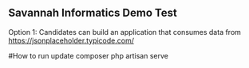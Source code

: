 

## Savannah Informatics Demo Test

Option 1: Candidates can build an application that consumes data from
https://jsonplaceholder.typicode.com/

#How to run
update composer
php artisan serve
